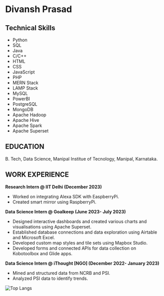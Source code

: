 # Divansh Prasad 

## Technical Skills
- Python
- SQL
- Java
- C/C++
- HTML
- CSS
- JavaScript
- PHP
- MERN Stack
- LAMP Stack
- MySQL
- PowerBI
- PostgreSQL
- MongoDB
- Apache Hadoop
- Apache Hive
- Apache Spark
- Apache Superset
  

## EDUCATION
B. Tech, Data Science, Manipal Institue of Tecnology, Manipal, Karnataka.

## WORK EXPERIENCE 
**Research Intern @ IIT Delhi (December 2023)**
- Worked on integrating Alexa SDK with EaspberryPi.
- Created smart mirror using RaspberryPi.

**Data Science Intern @ Goalkeep (June 2023- July 2023)**
- Designed interactive dashboards and created various charts and visualisations using Apache Superset.
- Established database connections and data exploration using Airtable and Microsoft Excel.
- Developed custom map styles and tile sets using Mapbox Studio.
- Developed forms and connected APIs for data collection on Kobotoolbox and Glide apps.

**Data Science Intern @ iThought [NGO] (December 2022- January 2023)**
- Mined and structured data from NCRB and PSI.
- Analyzed PSI data to identify trends.

![Top Langs](https://github-readme-stats.vercel.app/api/top-langs/?username=Divansh369&layout=compact)
